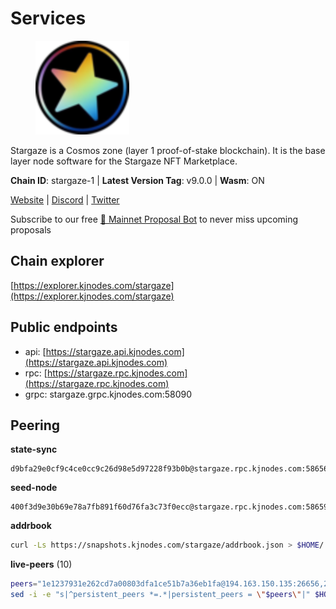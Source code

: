 # Services

<figure><img src="https://raw.githubusercontent.com/kj89/cosmos-images/main/logos/stargaze.png" width="150" alt=""><figcaption></figcaption></figure>

Stargaze is a Cosmos zone (layer 1 proof-of-stake blockchain).  It is the base layer node software for the Stargaze NFT Marketplace.

**Chain ID**: stargaze-1 | **Latest Version Tag**: v9.0.0 | **Wasm**: ON

[Website](https://www.stargaze.zone) | [Discord](https://discord.gg/stargaze) | [Twitter](https://twitter.com/stargazezone)



Subscribe to our free [🤖 Mainnet Proposal Bot](https://t.me/kjnodes_proposal_bot) to never miss upcoming proposals


## Chain explorer
[https://explorer.kjnodes.com/stargaze](https://explorer.kjnodes.com/stargaze)

## Public endpoints

* api: [https://stargaze.api.kjnodes.com](https://stargaze.api.kjnodes.com)
* rpc: [https://stargaze.rpc.kjnodes.com](https://stargaze.rpc.kjnodes.com)
* grpc: stargaze.grpc.kjnodes.com:58090

## Peering

**state-sync**

```text
d9bfa29e0cf9c4ce0cc9c26d98e5d97228f93b0b@stargaze.rpc.kjnodes.com:58656
```

**seed-node**

```text
400f3d9e30b69e78a7fb891f60d76fa3c73f0ecc@stargaze.rpc.kjnodes.com:58659
```

**addrbook**
```bash
curl -Ls https://snapshots.kjnodes.com/stargaze/addrbook.json > $HOME/.starsd/config/addrbook.json
```

**live-peers** (10)
```bash
peers="1e1237931e262cd7a00803dfa1ce51b7a36eb1fa@194.163.150.135:26656,22a5266cb18ea209d3725e561bd9d2d27ee81d50@195.3.223.96:26656,6f8eddb672e93eb3362a7cb1c843a4e26af71ebc@149.202.72.186:26629,b1ddf96ff6db5cfe77fa9c88dc2925f4525d0a02@141.94.141.144:56656,c75c47ffc1a32b6320b6c7e5252ee9361e69ce92@15.235.51.191:10156,f5fa74f9a41b3d71f29a95cb1c90717e193a337d@23.111.163.2:26656,8833968b0e6696a075774f2dbe874f6872ac4cc6@57.128.75.17:25050,85591aa9be728b7f705382794a5c1d73dae8f2ae@141.94.196.138:26656,0a935dd56157e719e704bc46633faf6ef0d52f11@51.159.109.243:21103,d9bfa29e0cf9c4ce0cc9c26d98e5d97228f93b0b@65.109.88.38:58656"
sed -i -e "s|^persistent_peers *=.*|persistent_peers = \"$peers\"|" $HOME/.starsd/config/config.toml
```
